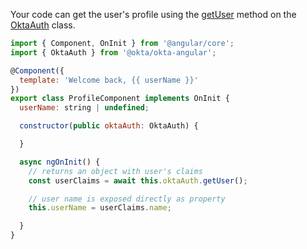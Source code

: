 Your code can get the user's profile using the [getUser](https://github.com/okta/okta-auth-js#getuser) method on the [OktaAuth](https://github.com/okta/okta-auth-js#okta-auth-javascript-sdk) class.

```javascript
import { Component, OnInit } from '@angular/core';
import { OktaAuth } from '@okta/okta-angular';

@Component({
  template: 'Welcome back, {{ userName }}'
})
export class ProfileComponent implements OnInit {
  userName: string | undefined;

  constructor(public oktaAuth: OktaAuth) {

  }

  async ngOnInit() {
    // returns an object with user's claims
    const userClaims = await this.oktaAuth.getUser();

    // user name is exposed directly as property
    this.userName = userClaims.name;

  }
}
```

